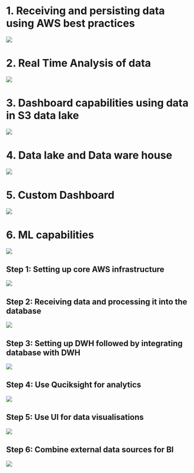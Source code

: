 # 1. Receiving and persisting data using AWS best practices
<img src="images/1.png">

# 2. Real Time Analysis of data
<img src="images/2.png">

# 3. Dashboard capabilities using data in S3 data lake
<img src="images/3.png">

# 4. Data lake and Data ware house
<img src="images/4.png">

# 5. Custom Dashboard
<img src="images/5.png">

# 6. ML capabilities
<img src="images/6.png">

## Step 1: Setting up core AWS infrastructure
<img src="images/Step1.png">

## Step 2: Receiving data and processing it into the database
<img src="images/Step2.png">

## Step 3: Setting up DWH followed by integrating database with DWH
<img src="images/Step3.png">

## Step 4: Use Quciksight for analytics
<img src="images/Step4.png">

## Step 5: Use UI for data visualisations
<img src="images/Step5.png">

## Step 6: Combine external data sources for BI
<img src="images/Step6.png">
